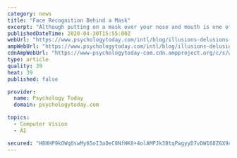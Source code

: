 ```yaml
---
category: news
title: "Face Recognition Behind a Mask"
excerpt: "Although putting on a mask over your nose and mouth is one of the easiest ways to protect yourself and others from Coronavirus, face masks may be subtly (and not so subtly) interf"
publishedDateTime: 2020-04-30T15:55:00Z
webUrl: "https://www.psychologytoday.com/intl/blog/illusions-delusions-and-reality/202004/face-recognition-behind-mask"
ampWebUrl: "https://www.psychologytoday.com/intl/blog/illusions-delusions-and-reality/202004/face-recognition-behind-mask?amp"
cdnAmpWebUrl: "https://www-psychologytoday-com.cdn.ampproject.org/c/s/www.psychologytoday.com/intl/blog/illusions-delusions-and-reality/202004/face-recognition-behind-mask?amp"
type: article
quality: 39
heat: 39
published: false

provider:
  name: Psychology Today
  domain: psychologytoday.com

topics:
  - Computer Vision
  - AI

secured: "H8HHP9kOWq0swMy65oI3a0eC8NfHK8+4olAMPJk3BtqPwgyyD7vDW168Z6X9cgiOJuoyv3pPC+CdDKtQ8vOMnNycZZf7sCmcbSDqyXyphj0H7+JtD9QbUW20hb931/2JBhp+rqd4Znr7Gfu6a06QluE6lFLHPqoX5O3tqtKx45Zy8DKbuoMQ+jiP3gHZyYTTTeXh53SUV1Z/zqVzwjbDeU1EZfVCgtJS/MJ0rYL+eacR5HOURtyBliTCtoGznJMt3PPIlrqVsfqy43QYJSnUjVw/8uVG2u6lmuORzNNyaqo8qRwYtF6DMI8+wNgg5c4pK2hafYI2CZjlpmuvXWQD7gOt/Lq5o6hrLVnrhfgx/u1cJCzId/5/JtbNUdHI8V3ie5nFfQTbGS+bQRmELr4HRY8/yKw8UDK2MAQM3lPaNWzt7hnHJtid60G22H3e1N5lo2zjgOEjezgDrquclrTrDUcz5xrNtqV13ZrJmx4Fkbk=;XmGYzXaziD7i5ROa6J6dAw=="
---
```


